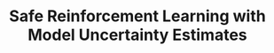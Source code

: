---
title: "Safe Reinforcement Learning with Model Uncertainty Estimates"
authors: "Bj\"{o}rn L\"{u}tjens, Michael Everett, Jonathan P. How"
venue: "Machine Learning in Robot Motion Planning Workshop at the IEEE/RSJ International Conference on Intelligent Robots and Systems (IROS)"
year: "2018"
status: "published"
arxiv: "https://arxiv.org/abs/1810.08700"
official_link: ""
doi: ""
volume: "N/A"
number: "N/A"
pages: "N/A"
publisher: ""
month: "10"
address: "Madrid, Spain"
type: "workshop"
school: "N/A"
awards: "Oral Presentation"
notes: ""
include_on_website: false
image: ""
links_to_code: "N/A"
links_to_video: "N/A"
collection: publications
permalink: /publication/2018-10-Lutjens18_IROS_WS.html
---